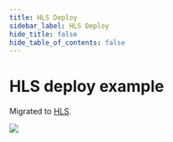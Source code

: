```yaml
---
title: HLS Deploy
sidebar_label: HLS Deploy
hide_title: false
hide_table_of_contents: false
---
```


# HLS deploy example

Migrated to [HLS](./hls.md).

![](https://ossrs.io/gif/v1/sls.gif?site=ossrs.io&path=/lts/doc/en/v7/sample-hls)


